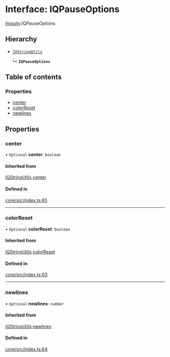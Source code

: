 # Interface: IQPauseOptions

[Iniquity](../modules/Iniquity.md).IQPauseOptions

## Hierarchy

- [`IQStringUtils`](Iniquity.IQStringUtils.md)

  ↳ **`IQPauseOptions`**

## Table of contents

### Properties

- [center](Iniquity.IQPauseOptions.md#center)
- [colorReset](Iniquity.IQPauseOptions.md#colorreset)
- [newlines](Iniquity.IQPauseOptions.md#newlines)

## Properties

### center

• `Optional` **center**: `boolean`

#### Inherited from

[IQStringUtils](Iniquity.IQStringUtils.md).[center](Iniquity.IQStringUtils.md#center)

#### Defined in

[core/src/index.ts:65](https://github.com/iniquitybbs/iniquity/blob/f664381/packages/core/src/index.ts#L65)

___

### colorReset

• `Optional` **colorReset**: `boolean`

#### Inherited from

[IQStringUtils](Iniquity.IQStringUtils.md).[colorReset](Iniquity.IQStringUtils.md#colorreset)

#### Defined in

[core/src/index.ts:63](https://github.com/iniquitybbs/iniquity/blob/f664381/packages/core/src/index.ts#L63)

___

### newlines

• `Optional` **newlines**: `number`

#### Inherited from

[IQStringUtils](Iniquity.IQStringUtils.md).[newlines](Iniquity.IQStringUtils.md#newlines)

#### Defined in

[core/src/index.ts:64](https://github.com/iniquitybbs/iniquity/blob/f664381/packages/core/src/index.ts#L64)
